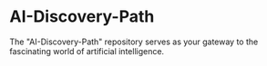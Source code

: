 # AI-Discovery-Path
The "AI-Discovery-Path" repository serves as your gateway to the fascinating world of artificial intelligence. 
